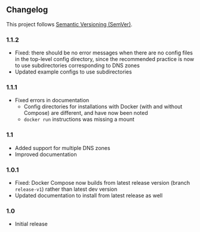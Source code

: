 ## Changelog

This project follows [Semantic Versioning (SemVer)](https://semver.org/spec/v2.0.0.html).

### 1.1.2

- Fixed: there should be no error messages when there are no config files in the top-level config directory, since the recommended practice is now to use subdirectories corresponding to DNS zones
- Updated example configs to use subdirectories

### 1.1.1

- Fixed errors in documentation
	- Config directories for installations with Docker (with and without Compose) are different, and have now been noted
	- `docker run` instructions was missing a mount

### 1.1

- Added support for multiple DNS zones
- Improved documentation

### 1.0.1

- Fixed: Docker Compose now builds from latest release version (branch `release-v1`) rather than latest dev version
- Updated documentation to install from latest release as well

### 1.0

- Initial release
